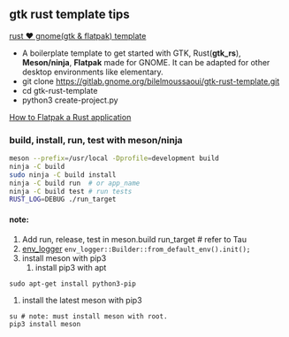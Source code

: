## gtk rust template tips

[rust ♥ gnome(gtk & flatpak) template](https://gitlab.gnome.org/bilelmoussaoui/gtk-rust-template)
- A boilerplate template to get started with GTK, Rust(**gtk_rs**), **Meson/ninja**, **Flatpak** made for GNOME. It can be adapted for other desktop environments like elementary.
- git clone https://gitlab.gnome.org/bilelmoussaoui/gtk-rust-template.git
- cd gtk-rust-template
- python3 create-project.py

[How to Flatpak a Rust application](https://belmoussaoui.com/article/8-how-to-flatpak-a-rust-application)

### build, install, run, test with meson/ninja
```sh
meson --prefix=/usr/local -Dprofile=development build
ninja -C build
sudo ninja -C build install
ninja -C build run  # or app_name
ninja -C build test # run tests
RUST_LOG=DEBUG ./run_target
```

#### note:
1. Add run, release, test in meson.build run_target # refer to Tau
1. [env_logger](https://docs.rs/env_logger/0.6.1/env_logger/)
``` env_logger::Builder::from_default_env().init(); ```
1. install meson with pip3
   1.  install pip3 with apt
```
sudo apt-get install python3-pip
```

   1. install the latest meson with pip3
```
su # note: must install meson with root.
pip3 install meson
```
